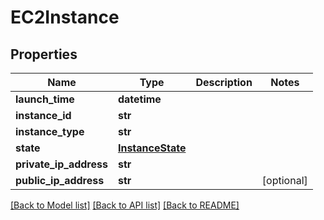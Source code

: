 # EC2Instance


## Properties
Name | Type | Description | Notes
------------ | ------------- | ------------- | -------------
**launch_time** | **datetime** |  | 
**instance_id** | **str** |  | 
**instance_type** | **str** |  | 
**state** | [**InstanceState**](InstanceState.md) |  | 
**private_ip_address** | **str** |  | 
**public_ip_address** | **str** |  | [optional] 

[[Back to Model list]](../README.md#documentation-for-models) [[Back to API list]](../README.md#documentation-for-api-endpoints) [[Back to README]](../README.md)


